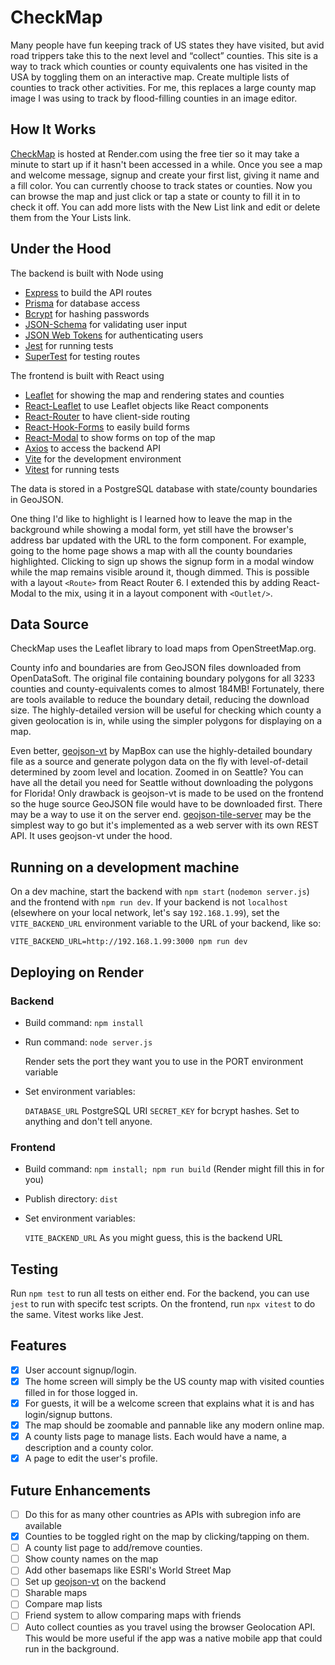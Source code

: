 CheckMap
========

Many people have fun keeping track of US states they have visited, but avid road trippers take this to the next level and “collect” counties.  This site is a way to track which counties or county equivalents one has visited in the USA by toggling them on an interactive map.  Create multiple lists of counties to track other activities.  For me, this replaces a large county map image I was using to track by flood-filling counties in an image editor.

## How It Works

[CheckMap](https://checkmap-scojo44.onrender.com/) is hosted at Render.com using the free tier so it may take a minute to start up if it hasn't been accessed in a while.  Once you see a map and welcome message, signup and create your first list, giving it name and a fill color.  You can currently choose to track states or counties.  Now you can browse the map and just click or tap a state or county to fill it in to check it off.  You can add more lists with the New List link and edit or delete them from the Your Lists link.

## Under the Hood

The backend is built with Node using

- [Express](https://expressjs.com/) to build the API routes
- [Prisma](https://www.npmjs.com/package/prisma) for database access
- [Bcrypt](https://www.npmjs.com/package/bcrypt) for hashing passwords
- [JSON-Schema](https://json-schema.org/) for validating user input
- [JSON Web Tokens](https://jwt.io/) for authenticating users
- [Jest](https://jestjs.io/) for running tests
- [SuperTest](https://www.npmjs.com/package/supertest) for testing routes

The frontend is built with React using

- [Leaflet](https://leafletjs.com/) for showing the map and rendering states and counties
- [React-Leaflet](https://react-leaflet.js.org/) to use Leaflet objects like React components
- [React-Router](https://reactrouter.com/) to have client-side routing
- [React-Hook-Forms](https://react-hook-form.com/) to easily build forms
- [React-Modal](https://www.npmjs.com/package/react-modal) to show forms on top of the map
- [Axios](https://axios-http.com/) to access the backend API
- [Vite](https://vitejs.dev/) for the development environment
- [Vitest](https://vitest.dev/) for running tests

The data is stored in a PostgreSQL database with state/county boundaries in GeoJSON.

One thing I'd like to highlight is I learned how to leave the map in the background while showing a modal form, yet still have the browser's address bar updated with the URL to the form component.  For example, going to the home page shows a map with all the county boundaries highlighted.  Clicking to sign up shows the signup form in a modal window while the map remains visible around it, though dimmed.  This is possible with a layout `<Route>` from React Router 6.  I extended this by adding React-Modal to the mix, using it in a layout component with `<Outlet/>`.

## Data Source

CheckMap uses the Leaflet library to load maps from OpenStreetMap.org.

County info and boundaries are from GeoJSON files downloaded from OpenDataSoft.  The original file containing boundary polygons for all 3233 counties and county-equivalents comes to almost 184MB!  Fortunately, there are tools available to reduce the boundary detail, reducing the download size.  The highly-detailed version will be useful for checking which county a given geolocation is in, while using the simpler polygons for displaying on a map.

Even better, [geojson-vt](https://www.npmjs.com/package/geojson-vt) by MapBox can use the highly-detailed boundary file as a source and generate polygon data on the fly with level-of-detail determined by zoom level and location.  Zoomed in on Seattle?  You can have all the detail you need for Seattle without downloading the polygons for Florida!  Only drawback is geojson-vt is made to be used on the frontend so the huge source GeoJSON file would have to be downloaded first.  There may be a way to use it on the server end.  [geojson-tile-server](https://www.npmjs.com/package/geojson-tile-server) may be the simplest way to go but it's implemented as a web server with its own REST API.  It uses geojson-vt under the hood.

## Running on a development machine

On a dev machine, start the backend with `npm start` (`nodemon server.js`) and the frontend with `npm run dev`.  If your backend is not `localhost` (elsewhere on your local network, let's say `192.168.1.99`), set the `VITE_BACKEND_URL` environment variable to the URL of your backend, like so:

`VITE_BACKEND_URL=http://192.168.1.99:3000 npm run dev`

## Deploying on Render

### Backend

- Build command: `npm install`
- Run command: `node server.js`

    Render sets the port they want you to use in the PORT environment variable

- Set environment variables:

    `DATABASE_URL` PostgreSQL URI
    `SECRET_KEY` for bcrypt hashes.  Set to anything and don't tell anyone.

### Frontend

- Build command: `npm install; npm run build` (Render might fill this in for you)
- Publish directory: `dist`

- Set environment variables:

    `VITE_BACKEND_URL` As you might guess, this is the backend URL

## Testing

Run `npm test` to run all tests on either end.  For the backend, you can use `jest` to run with specifc test scripts.  On the frontend, run `npx vitest` to do the same.  Vitest works like Jest.

## Features

- [x] User account signup/login.
- [x] The home screen will simply be the US county map with visited counties filled in for those logged in.
- [x] For guests, it will be a welcome screen that explains what it is and has login/signup buttons.
- [x] The map should be zoomable and pannable like any modern online map.
- [x] A county lists page to manage lists.  Each would have a name, a description and a county color.
- [x] A page to edit the user's profile.

## Future Enhancements

- [ ] Do this for as many other countries as APIs with subregion info are available
- [x] Counties to be toggled right on the map by clicking/tapping on them.
- [ ] A county list page to add/remove counties.
- [ ] Show county names on the map
- [ ] Add other basemaps like ESRI's World Street Map
- [ ] Set up [geojson-vt](https://www.npmjs.com/package/geojson-vt) on the backend
- [ ] Sharable maps
- [ ] Compare map lists
- [ ] Friend system to allow comparing maps with friends
- [ ] Auto collect counties as you travel using the browser Geolocation API.  This would be more useful if the app was a native mobile app that could run in the background.
